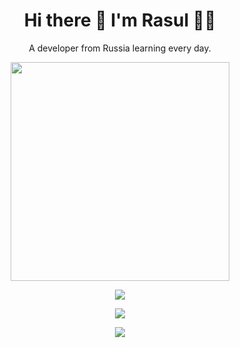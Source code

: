 <h1 align='center'>
  Hi there 👋 I'm Rasul 👨‍💻
</h1>

<p align='center'>
  A developer from Russia learning every day.
</p>


<p align='center'>
  <a href="#"><img src="https://github-readme-stats.vercel.app/api?username=PuppyLo&show_icons=true&count_private=true&theme=dark" width="350"></a>
</p>

<p align='center'>
    <img src="https://github-readme-stats.vercel.app/api/top-langs/?username=PuppyLo&layout=compact&theme=dark" />
</p>

<p align='center'>
    <img src="https://count.getloli.com/get/@PuppyLo?theme=rule34" />
</p>

<p align='center'>
  <img src="https://github-profile-trophy.vercel.app/?username=PuppyLo&theme=darkhub" />
</p>


<!--

[![Anurag's GitHub stats-Light](https://github-readme-stats.vercel.app/api?username=PuppyLo&show_icons=true&theme=default#gh-light-mode-only&locale=ru)](https://github.com/anuraghazra/github-readme-stats#gh-light-mode-only)
[![Anurag's GitHub stats-Dark](https://github-readme-stats.vercel.app/api?username=PuppyLo&show_icons=true&theme=dark#gh-dark-mode-only&locale=ru)](https://github.com/anuraghazra/github-readme-stats#gh-dark-mode-only)

**PuppyLo/PuppyLo** is a ✨ _special_ ✨ repository because its `README.md` (this file) appears on your GitHub profile.

Here are some ideas to get you started:

- 🔭 I’m currently working on ...
- 🌱 I’m currently learning ...
- 👯 I’m looking to collaborate on ...
- 🤔 I’m looking for help with ...
- 💬 Ask me about ...
- 📫 How to reach me: ...
- 😄 Pronouns: ...
- ⚡ Fun fact: ...
-->
